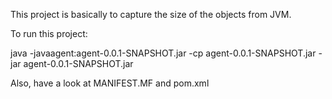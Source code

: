 This project is basically to capture the size of the objects from JVM.

To run this project:

java -javaagent:agent-0.0.1-SNAPSHOT.jar -cp agent-0.0.1-SNAPSHOT.jar -jar agent-0.0.1-SNAPSHOT.jar


Also, have a look at MANIFEST.MF and pom.xml